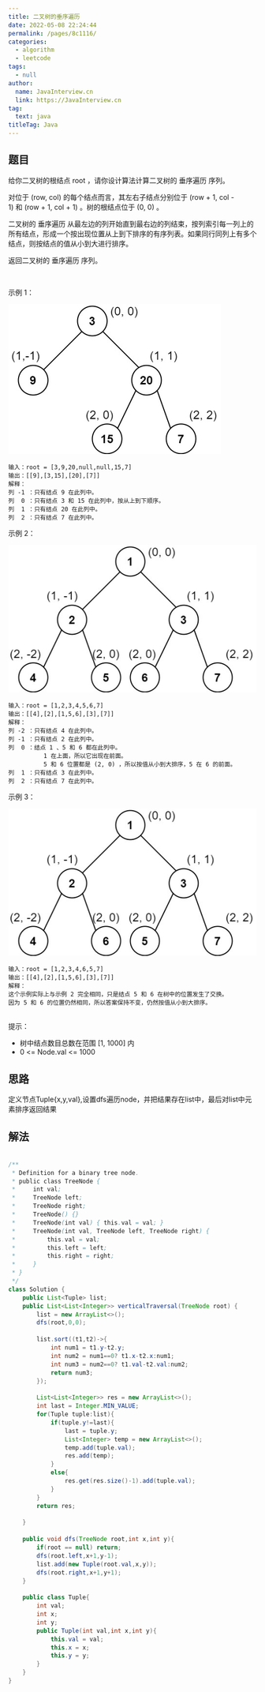```yaml
---
title: 二叉树的垂序遍历
date: 2022-05-08 22:24:44
permalink: /pages/8c1116/
categories: 
  - algorithm
  - leetcode
tags: 
  - null
author: 
  name: JavaInterview.cn
  link: https://JavaInterview.cn
tag: 
  text: java
titleTag: Java
---
```



## 题目
给你二叉树的根结点 root ，请你设计算法计算二叉树的 垂序遍历 序列。

对位于 (row, col) 的每个结点而言，其左右子结点分别位于 (row + 1, col - 1) 和 (row + 1, col + 1) 。树的根结点位于 (0, 0) 。

二叉树的 垂序遍历 从最左边的列开始直到最右边的列结束，按列索引每一列上的所有结点，形成一个按出现位置从上到下排序的有序列表。如果同行同列上有多个结点，则按结点的值从小到大进行排序。

返回二叉树的 垂序遍历 序列。

 

示例 1：

![](/media/pictures/leetcode/vtree1.jpeg)

    输入：root = [3,9,20,null,null,15,7]
    输出：[[9],[3,15],[20],[7]]
    解释：
    列 -1 ：只有结点 9 在此列中。
    列  0 ：只有结点 3 和 15 在此列中，按从上到下顺序。
    列  1 ：只有结点 20 在此列中。
    列  2 ：只有结点 7 在此列中。
示例 2：

![](/media/pictures/leetcode/vtree2.jpeg)

    输入：root = [1,2,3,4,5,6,7]
    输出：[[4],[2],[1,5,6],[3],[7]]
    解释：
    列 -2 ：只有结点 4 在此列中。
    列 -1 ：只有结点 2 在此列中。
    列  0 ：结点 1 、5 和 6 都在此列中。
              1 在上面，所以它出现在前面。
              5 和 6 位置都是 (2, 0) ，所以按值从小到大排序，5 在 6 的前面。
    列  1 ：只有结点 3 在此列中。
    列  2 ：只有结点 7 在此列中。
示例 3：

![](/media/pictures/leetcode/vtree3.jpeg)
    
    输入：root = [1,2,3,4,6,5,7]
    输出：[[4],[2],[1,5,6],[3],[7]]
    解释：
    这个示例实际上与示例 2 完全相同，只是结点 5 和 6 在树中的位置发生了交换。
    因为 5 和 6 的位置仍然相同，所以答案保持不变，仍然按值从小到大排序。
     

提示：

- 树中结点数目总数在范围 [1, 1000] 内
- 0 <= Node.val <= 1000



## 思路

定义节点Tuple{x,y,val},设置dfs遍历node，并把结果存在list中，最后对list中元素排序返回结果


## 解法
```java

/**
 * Definition for a binary tree node.
 * public class TreeNode {
 *     int val;
 *     TreeNode left;
 *     TreeNode right;
 *     TreeNode() {}
 *     TreeNode(int val) { this.val = val; }
 *     TreeNode(int val, TreeNode left, TreeNode right) {
 *         this.val = val;
 *         this.left = left;
 *         this.right = right;
 *     }
 * }
 */
class Solution {
    public List<Tuple> list;
    public List<List<Integer>> verticalTraversal(TreeNode root) {
        list = new ArrayList<>();
        dfs(root,0,0);

        list.sort((t1,t2)->{
            int num1 = t1.y-t2.y;
            int num2 = num1==0? t1.x-t2.x:num1;
            int num3 = num2==0? t1.val-t2.val:num2;
            return num3;
        });

        List<List<Integer>> res = new ArrayList<>();
        int last = Integer.MIN_VALUE;
        for(Tuple tuple:list){
            if(tuple.y!=last){
                last = tuple.y;
                List<Integer> temp = new ArrayList<>();
                temp.add(tuple.val);
                res.add(temp);
            }
            else{
                res.get(res.size()-1).add(tuple.val);
            }
        }
        return res;

    }

    public void dfs(TreeNode root,int x,int y){
        if(root == null) return;
        dfs(root.left,x+1,y-1);
        list.add(new Tuple(root.val,x,y));
        dfs(root.right,x+1,y+1);
    }

    public class Tuple{
        int val;
        int x;
        int y;
        public Tuple(int val,int x,int y){
            this.val = val;
            this.x = x;
            this.y = y;
        }
    }
}
```